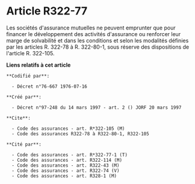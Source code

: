 # Article R322-77

Les sociétés d'assurance mutuelles ne peuvent emprunter que pour financer le développement des activités d'assurance ou
renforcer leur marge de solvabilité et dans les conditions et selon les modalités définies par les articles R. 322-78 à R.
322-80-1, sous réserve des dispositions de l'article R. 322-105.

**Liens relatifs à cet article**

	**Codifié par**:

	  - Décret n°76-667 1976-07-16

	**Créé par**:

	  - Décret n°97-248 du 14 mars 1997 - art. 2 () JORF 20 mars 1997

	**Cite**:

	  - Code des assurances - art. R*322-105 (M)
	  - Code des assurances R322-78 à R322-80-1, R322-105

	**Cité par**:

	  - Code des assurances - art. R*322-77-1 (T)
	  - Code des assurances - art. R322-114 (M)
	  - Code des assurances - art. R322-43 (M)
	  - Code des assurances - art. R322-74 (V)
	  - Code des assurances - art. R328-1 (M)
